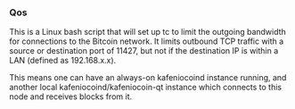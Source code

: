 ### Qos ###

This is a Linux bash script that will set up tc to limit the outgoing bandwidth for connections to the Bitcoin network. It limits outbound TCP traffic with a source or destination port of 11427, but not if the destination IP is within a LAN (defined as 192.168.x.x).

This means one can have an always-on kafeniocoind instance running, and another local kafeniocoind/kafeniocoin-qt instance which connects to this node and receives blocks from it.
